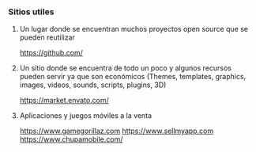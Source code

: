 ### Sitios utiles

1. Un lugar donde se encuentran muchos proyectos open source que se pueden reutilizar

      https://github.com/

2. Un sitio donde se encuentra de todo un poco y algunos recursos pueden servir ya que son económicos (Themes, templates, graphics, images, videos, sounds, scripts, plugins, 3D)

      https://market.envato.com/

3. Aplicaciones y juegos móviles a la venta

      https://www.gamegorillaz.com
      https://www.sellmyapp.com
      https://www.chupamobile.com/
